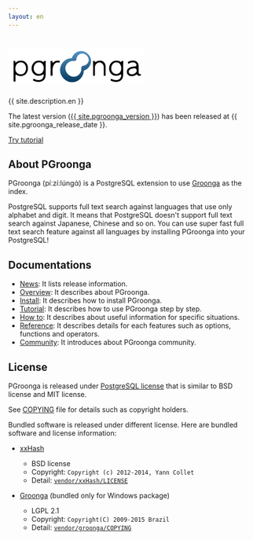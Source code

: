```yaml
---
layout: en
---
```


<div class="jumbotron">
  <h1>
    <img alt="{{ site.title }}"
         title="{{ site.title }}"
         src="/images/pgroonga-logo.png">
  </h1>
  <p>{{ site.description.en }}</p>
  <p>The latest version
     (<a href="news/#version-{{ site.pgroonga_version | replace:".", "-" }}">{{ site.pgroonga_version }}</a>)
     has been released at {{ site.pgroonga_release_date }}.
  </p>
  <p>
    <a href="/tutorial/"
       class="btn btn-primary btn-lg"
       role="button">Try tutorial</a>
  </p>
</div>

## About PGroonga

PGroonga (píːzí:lúnɡά) is a PostgreSQL extension to use [Groonga](http://groonga.org/) as the index.

PostgreSQL supports full text search against languages that use only alphabet and digit. It means that PostgreSQL doesn't support full text search against Japanese, Chinese and so on. You can use super fast full text search feature against all languages by installing PGroonga into your PostgreSQL!

## Documentations

  * [News](news/): It lists release information.
  * [Overview](overview/): It describes about PGroonga.
  * [Install](install/): It describes how to install PGroonga.
  * [Tutorial](tutorial/): It describes how to use PGroonga step by step.
  * [How to](how-to/): It describes about useful information for specific situations.
  * [Reference](reference/): It describes details for each features such as options, functions and operators.
  * [Community](community/): It introduces about PGroonga community.

## License

PGroonga is released under [PostgreSQL license](http://opensource.org/licenses/postgresql) that is similar to BSD license and MIT license.

See [COPYING](https://github.com/pgroonga/pgroonga/blob/master/COPYING) file for details such as copyright holders.

Bundled software is released under different license. Here are bundled software and license information:

  * [xxHash](https://github.com/Cyan4973/xxHash)
    * BSD license
    * Copyright: `Copyright (c) 2012-2014, Yann Collet`
    * Detail: [`vendor/xxHash/LICENSE`](https://github.com/Cyan4973/xxHash/blob/master/LICENSE)

  * [Groonga](http://groonga.org/) (bundled only for Windows package)
    * LGPL 2.1
    * Copyright: `Copyright(C) 2009-2015 Brazil`
    * Detail: [`vendor/groonga/COPYING`](https://github.com/groonga/groonga/blob/master/COPYING)

